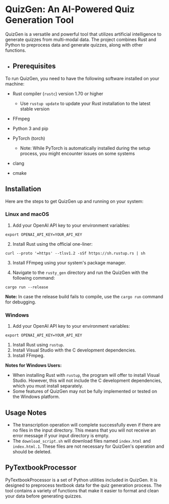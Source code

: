 # QuizGen: An AI-Powered Quiz Generation Tool

QuizGen is a versatile and powerful tool that utilizes artificial  intelligence to generate quizzes from multi-modal data. The project combines Rust and Python to preprocess data and generate quizzes, along with other functions.

- ## Prerequisites

To run QuizGen, you need to have the following software installed on your machine:

- Rust compiler (`rustc`) version 1.70 or higher
  - Use `rustup update` to update your Rust installation to the latest stable version

- FFmpeg
- Python 3 and pip
- PyTorch (torch)
  - Note: While PyTorch is automatically installed during the setup process, you might encounter issues on some systems
- clang
- cmake

## Installation

Here are the steps to get QuizGen up and running on your system:

### Linux and macOS

1. Add your OpenAI API key to your environment variables:

```
export OPENAI_API_KEY=YOUR_API_KEY
```

2. Install Rust using the official one-liner:

```
curl --proto '=https' --tlsv1.2 -sSf https://sh.rustup.rs | sh
```

3. Install FFmpeg using your system's package manager.

4. Navigate to the `rusty_gen` directory and run the QuizGen with the following command:

`cargo run --release`

**Note:** In case the release build fails to compile, use the `cargo run` command for debugging.

### Windows

1. Add your OpenAI API key to your environment variables:

```export OPENAI_API_KEY=YOUR_API_KEY```

1. Install Rust using `rustup`.
2. Install Visual Studio with the C development dependencies.
3. Install FFmpeg.

**Notes for Windows Users:**

- When installing Rust with `rustup`, the program will offer to install Visual Studio. However, this will not include the C development dependencies, which you must install separately.
- Some features of QuizGen may not be fully implemented or tested on the Windows platform.

## Usage Notes

- The transcription operation will complete successfully even if there are no files in the input directory. This means that you will not receive an error message if your input directory is empty.
- The `download_script.sh` will download files named `index.html` and `index.html.1`. These files are not necessary for QuizGen's operation and should be deleted.

## PyTextbookProcessor

PyTextbookProcessor is a set of Python utilities included in QuizGen. It is designed to preprocess textbook data for the quiz generation process. The tool contains a variety of functions that make it easier to format and clean your data before generating quizzes.

